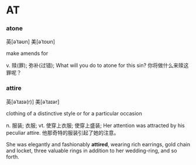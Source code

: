 # AT

### atone

英[əˈtəʊn] 美[əˈtoʊn]

make amends for

v.	赎(罪); 弥补(过错);
What will you do to atone for this sin?
你将做什么来赎这罪呢？

### attire

英[əˈtaɪə(r)] 美[əˈtaɪər]

clothing of a distinctive style or for a particular occasion

n.	服装; 衣服;
vt.	使穿上衣服; 使穿上盛装;
Her attention was attracted by his peculiar attire.
他那奇特的服装引起了她的注意。

She was elegantly and fashionably **attired**, wearing rich earrings, gold chain and locket, three valuable rings in addition to her wedding-ring, and so forth.

